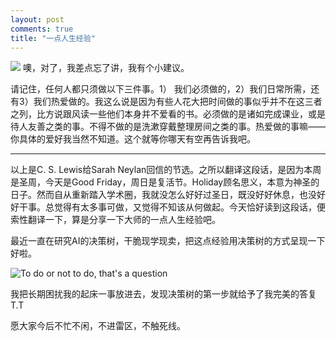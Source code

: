 ```yaml
---
layout: post
comments: true
title: "一点人生经验"
---
```


![](http://upload-images.jianshu.io/upload_images/19585-1eede171604c45ea.jpg?imageMogr2/auto-orient/strip%7CimageView2/2/w/1240)
噢，对了，我差点忘了讲，我有个小建议。

请记住，任何人都只须做以下三件事。1） 我们必须做的，2）我们日常所需，还有3）我们热爱做的。我这么说是因为有些人花大把时间做的事似乎并不在这三者之列，比方说跟风读一些他们本身并不爱看的书。必须做的是诸如完成课业，或是待人友善之类的事。不得不做的是洗漱穿戴整理房间之类的事。热爱做的事嘛——你具体的爱好我当然不知道。这个就等你哪天有空再告诉我吧。

---
以上是C. S. Lewis给Sarah Neylan回信的节选。之所以翻译这段话，是因为本周是圣周，今天是Good Friday，周日是复活节。Holiday顾名思义，本意为神圣的日子。然而自从重新踏入学术圈，我就没怎么好好过圣日，既没好好休息，也没好好干事。总觉得有太多事可做，又觉得不知该从何做起。今天恰好读到这段话，便索性翻译一下，算是分享一下大师的一点人生经验吧。

最近一直在研究AI的决策树，干脆现学现卖，把这点经验用决策树的方式呈现一下好啦。

![To do or not to do, that's a question](http://upload-images.jianshu.io/upload_images/19585-a2c5b558662b6c4a.png?imageMogr2/auto-orient/strip%7CimageView2/2/w/1240)

我把长期困扰我的起床一事放进去，发现决策树的第一步就给予了我完美的答复T.T 

愿大家今后不忙不闲，不进雷区，不触死线。
